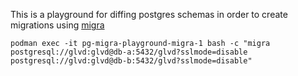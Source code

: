 
This is a playground for diffing postgres schemas in order to create migrations using [migra](https://github.com/djrobstep/migra)

```
podman exec -it pg-migra-playground-migra-1 bash -c "migra postgresql://glvd:glvd@db-a:5432/glvd?sslmode=disable postgresql://glvd:glvd@db-b:5432/glvd?sslmode=disable"
```
